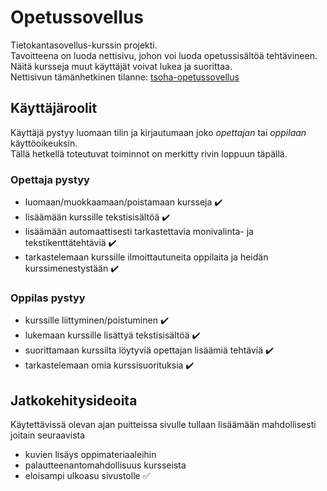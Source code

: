 # Opetussovellus
Tietokantasovellus-kurssin projekti. \
Tavoitteena on luoda nettisivu, johon voi luoda opetussisältöä tehtävineen. Näitä kursseja muut käyttäjät voivat lukea ja suorittaa. \
Nettisivun tämänhetkinen tilanne: [tsoha-opetussovellus](https://tsoha-opetussovellus.herokuapp.com/)

## Käyttäjäroolit

Käyttäjä pystyy luomaan tilin ja kirjautumaan joko _opettajan_ tai _oppilaan_ käyttöoikeuksin. \
Tällä hetkellä toteutuvat toiminnot on merkitty rivin loppuun täpällä.

### Opettaja pystyy
  - luomaan/muokkaamaan/poistamaan kursseja :heavy_check_mark:
  - lisäämään kurssille tekstisisältöä :heavy_check_mark:
  - lisäämään automaattisesti tarkastettavia monivalinta- ja tekstikenttätehtäviä :heavy_check_mark:
  - tarkastelemaan kurssille ilmoittautuneita oppilaita ja heidän kurssimenestystään :heavy_check_mark:

### Oppilas pystyy
  - kurssille liittyminen/poistuminen :heavy_check_mark:
  - lukemaan kurssille lisättyä tekstisisältöä :heavy_check_mark:
  - suorittamaan kurssilta löytyviä opettajan lisäämiä tehtäviä :heavy_check_mark:
  - tarkastelemaan omia kurssisuorituksia :heavy_check_mark:

## Jatkokehitysideoita
Käytettävissä olevan ajan puitteissa sivulle tullaan lisäämään mahdollisesti joitain seuraavista
  - kuvien lisäys oppimateriaaleihin
  - palautteenantomahdollisuus kursseista
  - eloisampi ulkoasu sivustolle :white_check_mark:
